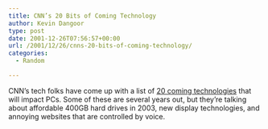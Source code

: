```yaml
---
title: CNN’s 20 Bits of Coming Technology
author: Kevin Dangoor
type: post
date: 2001-12-26T07:56:57+00:00
url: /2001/12/26/cnns-20-bits-of-coming-technology/
categories:
  - Random

---
```

CNN&#8217;s tech folks have come up with a list of [20 coming technologies][1] that will impact PCs. Some of these are several years out, but they&#8217;re talking about affordable 400GB hard drives in 2003, new display technologies, and annoying websites that are controlled by voice.

 [1]: http://www.cnn.com/2001/TECH/ptech/12/25/pc.changes.idg/index.html